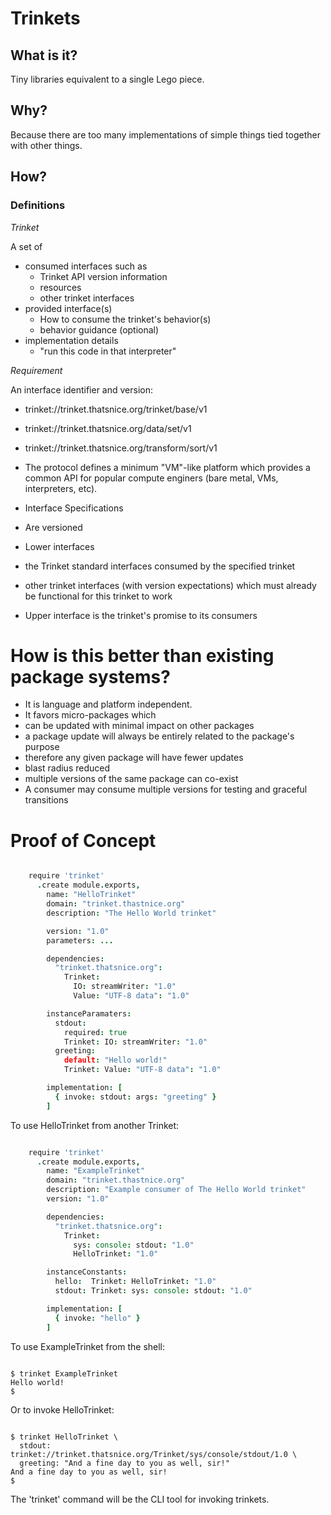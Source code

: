 # Trinkets

## What is it?

Tiny libraries equivalent to a single Lego piece.

## Why?

Because there are too many implementations of simple things tied together with
other things.

## How?

### Definitions

*Trinket*

A set of

- consumed interfaces such as
  - Trinket API version information
  - resources
  - other trinket interfaces
- provided interface(s)
  - How to consume the trinket's behavior(s)
  - behavior guidance (optional)
- implementation details
  - "run this code in that interpreter"

*Requirement*

An interface identifier and version:

  - trinket://trinket.thatsnice.org/trinket/base/v1
  - trinket://trinket.thatsnice.org/data/set/v1
  - trinket://trinket.thatsnice.org/transform/sort/v1

- The protocol defines a minimum "VM"-like platform which provides a common API
  for popular compute enginers (bare metal, VMs, interpreters, etc).

- Interface Specifications
 - Are versioned
 - Lower interfaces
  - the Trinket standard interfaces consumed by the specified trinket
  - other trinket interfaces (with version expectations) which must already be functional for this trinket to work
 - Upper interface is the trinket's promise to its consumers

# How is this better than existing package systems?

- It is language and platform independent.
- It favors micro-packages which
 - can be updated with minimal impact on other packages
 - a package update will always be entirely related to the package's purpose
 - therefore any given package will have fewer updates
 - blast radius reduced
 - multiple versions of the same package can co-exist
 - A consumer may consume multiple versions for testing and graceful transitions
 
# Proof of Concept

```coffee

    require 'trinket'
      .create module.exports,
        name: "HelloTrinket"
        domain: "trinket.thastnice.org"
        description: "The Hello World trinket"

        version: "1.0"
        parameters: ...

        dependencies:
          "trinket.thatsnice.org":
            Trinket:
              IO: streamWriter: "1.0"
              Value: "UTF-8 data": "1.0"

        instanceParamaters:
          stdout:
            required: true
            Trinket: IO: streamWriter: "1.0"
          greeting:
            default: "Hello world!"
            Trinket: Value: "UTF-8 data": "1.0"

        implementation: [
          { invoke: stdout: args: "greeting" }
        ]

```

To use HelloTrinket from another Trinket:

```coffee

    require 'trinket'
      .create module.exports,
        name: "ExampleTrinket"
        domain: "trinket.thastnice.org"
        description: "Example consumer of The Hello World trinket"
        version: "1.0"

        dependencies:
          "trinket.thatsnice.org":
            Trinket:
              sys: console: stdout: "1.0"
              HelloTrinket: "1.0"

        instanceConstants:
          hello:  Trinket: HelloTrinket: "1.0"
          stdout: Trinket: sys: console: stdout: "1.0"

        implementation: [
          { invoke: "hello" }
        ]

```

To use ExampleTrinket from the shell:

```

$ trinket ExampleTrinket
Hello world!
$

```

Or to invoke HelloTrinket:


```

$ trinket HelloTrinket \
  stdout: trinket://trinket.thatsnice.org/Trinket/sys/console/stdout/1.0 \
  greeting: "And a fine day to you as well, sir!"
And a fine day to you as well, sir!
$

```

The 'trinket' command will be the CLI tool for invoking trinkets.
